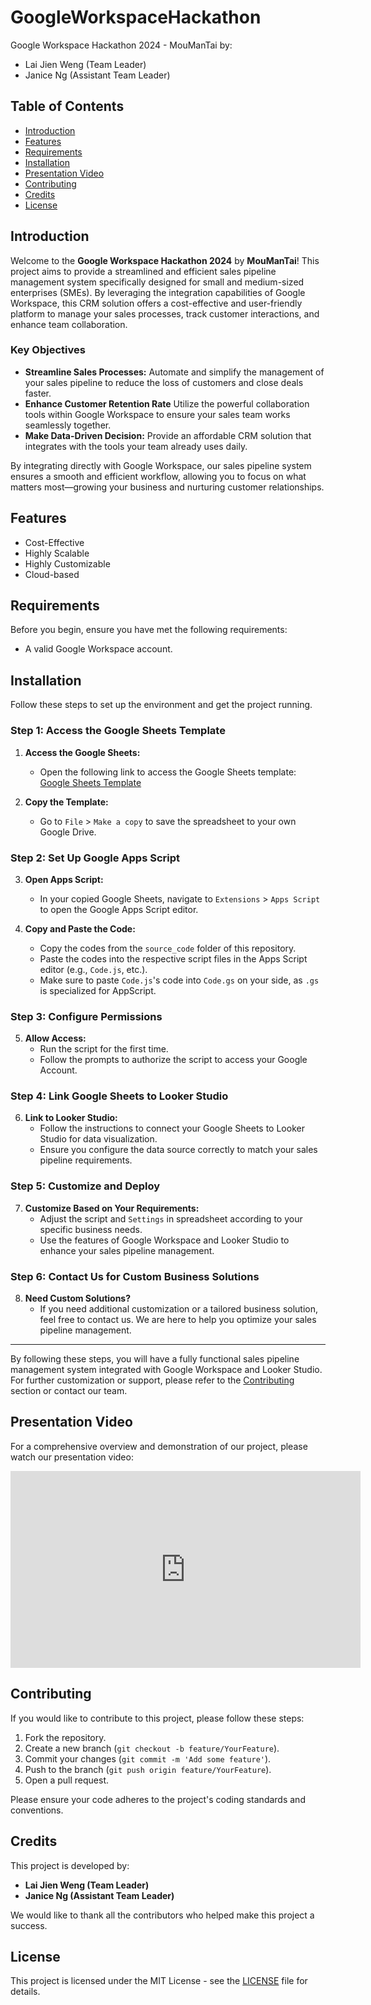# GoogleWorkspaceHackathon
Google Workspace Hackathon 2024 - MouManTai
by:

- Lai Jien Weng (Team Leader)
- Janice Ng (Assistant Team Leader)

## Table of Contents

- [Introduction](#introduction)
- [Features](#features)
- [Requirements](#requirements)
- [Installation](#installation)
- [Presentation Video](#presentation-video)
- [Contributing](#contributing)
- [Credits](#credits)
- [License](#license)

## Introduction

Welcome to the **Google Workspace Hackathon 2024** by **MouManTai**! This project aims to provide a streamlined and efficient sales pipeline management system specifically designed for small and medium-sized enterprises (SMEs). By leveraging the integration capabilities of Google Workspace, this CRM solution offers a cost-effective and user-friendly platform to manage your sales processes, track customer interactions, and enhance team collaboration.

### Key Objectives

- **Streamline Sales Processes:** Automate and simplify the management of your sales pipeline to reduce the loss of customers and close deals faster.
- **Enhance Customer Retention Rate** Utilize the powerful collaboration tools within Google Workspace to ensure your sales team works seamlessly together.
- **Make Data-Driven Decision:** Provide an affordable CRM solution that integrates with the tools your team already uses daily.

By integrating directly with Google Workspace, our sales pipeline system ensures a smooth and efficient workflow, allowing you to focus on what matters most—growing your business and nurturing customer relationships.


## Features

- Cost-Effective
- Highly Scalable
- Highly Customizable
- Cloud-based

## Requirements

Before you begin, ensure you have met the following requirements:

- A valid Google Workspace account.


## Installation

Follow these steps to set up the environment and get the project running.

### Step 1: Access the Google Sheets Template

1. **Access the Google Sheets:**
   - Open the following link to access the Google Sheets template: [Google Sheets Template](https://docs.google.com/spreadsheets/d/1IKwgLSTBw30P1BYeItPo25vT3Nhk7trBMFLRmMCm9F8/edit?usp=sharing)

2. **Copy the Template:**
   - Go to `File` > `Make a copy` to save the spreadsheet to your own Google Drive.

### Step 2: Set Up Google Apps Script

3. **Open Apps Script:**
   - In your copied Google Sheets, navigate to `Extensions` > `Apps Script` to open the Google Apps Script editor.

4. **Copy and Paste the Code:**
   - Copy the codes from the `source_code` folder of this repository.
   - Paste the codes into the respective script files in the Apps Script editor (e.g., `Code.js`, etc.).
   - Make sure to paste `Code.js`'s code into `Code.gs` on your side, as `.gs` is specialized for AppScript.

### Step 3: Configure Permissions

5. **Allow Access:**
   - Run the script for the first time.
   - Follow the prompts to authorize the script to access your Google Account.

### Step 4: Link Google Sheets to Looker Studio

6. **Link to Looker Studio:**
   - Follow the instructions to connect your Google Sheets to Looker Studio for data visualization.
   - Ensure you configure the data source correctly to match your sales pipeline requirements.

### Step 5: Customize and Deploy

7. **Customize Based on Your Requirements:**
   - Adjust the script and `Settings` in spreadsheet according to your specific business needs.
   - Use the features of Google Workspace and Looker Studio to enhance your sales pipeline management.

### Step 6: Contact Us for Custom Business Solutions

8. **Need Custom Solutions?**
   - If you need additional customization or a tailored business solution, feel free to contact us. We are here to help you optimize your sales pipeline management.

---

By following these steps, you will have a fully functional sales pipeline management system integrated with Google Workspace and Looker Studio. For further customization or support, please refer to the [Contributing](#contributing) section or contact our team.

## Presentation Video

For a comprehensive overview and demonstration of our project, please watch our presentation video:

<div align="center">
  <iframe width="560" height="315" src="https://www.youtube.com/embed/pMg7PYsO76I" frameborder="0" allowfullscreen></iframe>
</div>

## Contributing

If you would like to contribute to this project, please follow these steps:

1. Fork the repository.
2. Create a new branch (`git checkout -b feature/YourFeature`).
3. Commit your changes (`git commit -m 'Add some feature'`).
4. Push to the branch (`git push origin feature/YourFeature`).
5. Open a pull request.

Please ensure your code adheres to the project's coding standards and conventions.

## Credits

This project is developed by:

- **Lai Jien Weng (Team Leader)**
- **Janice Ng (Assistant Team Leader)**

We would like to thank all the contributors who helped make this project a success.

## License

This project is licensed under the MIT License - see the [LICENSE](LICENSE) file for details.